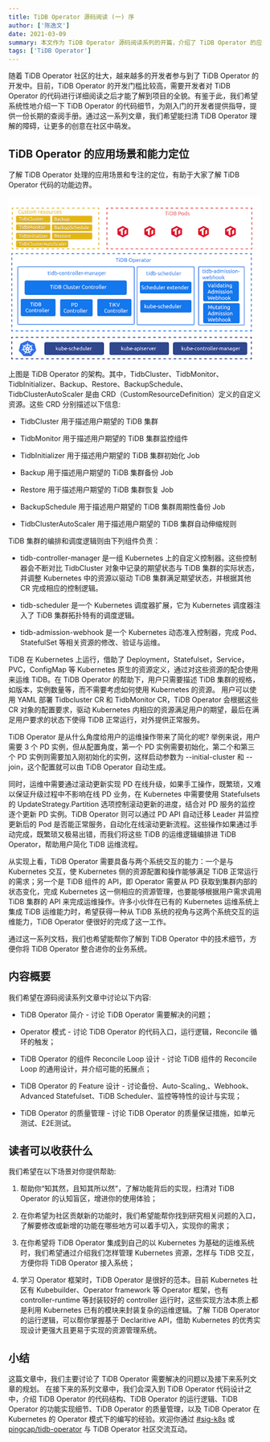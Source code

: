 ```yaml
---
title: TiDB Operator 源码阅读 (一) 序
author: ['陈逸文']
date: 2021-03-09
summary: 本文作为 TiDB Operator 源码阅读系列的开篇，介绍了 TiDB Operator 的应用场景和能力定位，并谈到了之后源码阅读系列文章的规划，我们希望能通过这一系列文章扫清 TiDB Operator 理解的障碍，让更多的创意在社区中萌发。
tags: ['TiDB Operator']
---
```


随着 TiDB Operator 社区的壮大，越来越多的开发者参与到了 TiDB Operator 的开发中。目前，TiDB Operator 的开发门槛比较高，需要开发者对 TiDB Operator 的代码进行详细阅读之后才能了解到项目的全貌。有鉴于此，我们希望系统性地介绍一下 TiDB Operator 的代码细节，为刚入门的开发者提供指导，提供一份长期的查阅手册。通过这一系列文章，我们希望能扫清 TiDB Operator 理解的障碍，让更多的创意在社区中萌发。

## TiDB Operator 的应用场景和能力定位

了解 TiDB Operator 处理的应用场景和专注的定位，有助于大家了解 TiDB Operator 代码的功能边界。

![tidb-operator-overview](media/tidb-operator-source-code-1/tidb-operator-overview.png)

上图是 TiDB Operator 的架构。其中，TidbCluster、TidbMonitor、TidbInitializer、Backup、Restore、BackupSchedule、TidbClusterAutoScaler 是由 CRD（CustomResourceDefinition）定义的自定义资源。这些 CRD 分别描述以下信息:

- TidbCluster 用于描述用户期望的 TiDB 集群

- TidbMonitor 用于描述用户期望的 TiDB 集群监控组件

- TidbInitializer 用于描述用户期望的 TiDB 集群初始化 Job

- Backup 用于描述用户期望的 TiDB 集群备份 Job

- Restore 用于描述用户期望的 TiDB 集群恢复 Job

- BackupSchedule 用于描述用户期望的 TiDB 集群周期性备份 Job

- TidbClusterAutoScaler 用于描述用户期望的 TiDB 集群自动伸缩规则

TiDB 集群的编排和调度逻辑则由下列组件负责：

- tidb-controller-manager 是一组 Kubernetes 上的自定义控制器。这些控制器会不断对比 TidbCluster 对象中记录的期望状态与 TiDB 集群的实际状态，并调整 Kubernetes 中的资源以驱动 TiDB 集群满足期望状态，并根据其他 CR 完成相应的控制逻辑。

- tidb-scheduler 是一个 Kubernetes 调度器扩展，它为 Kubernetes 调度器注入了 TiDB 集群拓扑特有的调度逻辑。

- tidb-admission-webhook 是一个 Kubernetes 动态准入控制器，完成 Pod、StatefulSet 等相关资源的修改、验证与运维。

TiDB 在 Kubernetes 上运行，借助了 Deployment，Statefulset，Service，PVC，ConfigMap 等 Kubernetes 原生的资源定义，通过对这些资源的配合使用来运维 TiDB。在 TiDB Operator 的帮助下，用户只需要描述 TiDB 集群的规格，如版本，实例数量等，而不需要考虑如何使用 Kubernetes 的资源。 用户可以使用 YAML 部署 Tidbcluster CR 和 TidbMonitor CR，TiDB Operator 会根据这些 CR 对象的配置要求，驱动 Kubernetes 内相应的资源满足用户的期望，最后在满足用户要求的状态下使得 TiDB 正常运行，对外提供正常服务。

TiDB Operator 是从什么角度给用户的运维操作带来了简化的呢? 举例来说，用户需要 3 个 PD 实例，但从配置角度，第一个 PD 实例需要初始化，第二个和第三个 PD 实例则需要加入刚初始化的实例，这样启动参数为 --initial-cluster 和 --join，这个配置就可以由 TiDB Operator 自动生成。

同时，运维中需要通过滚动更新实现 PD 在线升级，如果手工操作，既繁琐，又难以保证升级过程中不影响在线 PD 业务，在 Kubernetes 中需要使用 Statefulsets 的 UpdateStrategy.Partition 选项控制滚动更新的进度，结合对 PD 服务的监控逐个更新 PD 实例。TiDB Operator 则可以通过 PD API 自动迁移 Leader 并监控更新后的 Pod 是否能正常服务，自动化在线滚动更新流程。这些操作如果通过手动完成，既繁琐又极易出错，而我们将这些 TiDB 的运维逻辑编排进 TiDB Operator，帮助用户简化 TiDB 运维流程。

从实现上看，TiDB Operator 需要具备与两个系统交互的能力：一个是与 Kubernetes 交互，使 Kubernetes 侧的资源配置和操作能够满足 TiDB 正常运行的需求；另一个是 TiDB 组件的 API，即 Operator 需要从 PD 获取到集群内部的状态变化，完成 Kubernetes 这一侧相应的资源管理，也要能够根据用户需求调用 TiDB 集群的 API 来完成运维操作。许多小伙伴在已有的 Kubernetes 运维系统上集成 TiDB 运维能力时，希望获得一种从 TiDB 系统的视角与这两个系统交互的运维能力，TiDB Operator 便很好的完成了这一工作。

通过这一系列文档，我们也希望能帮你了解到 TiDB Operator 中的技术细节，方便你将 TiDB Operator 整合进你的业务系统。

## 内容概要

我们希望在源码阅读系列文章中讨论以下内容:

- TiDB Operator 简介 - 讨论 TiDB Operator 需要解决的问题；

- Operator 模式 - 讨论 TiDB Operator 的代码入口，运行逻辑，Reconcile 循环的触发；

- TiDB Operator 的组件 Reconcile Loop 设计 - 讨论 TiDB 组件的 Reconcile 
Loop 的通用设计，并介绍可能的拓展点；

- TiDB Operator 的 Feature 设计 - 讨论备份、Auto-Scaling,、Webhook、Advanced Statefulset、TiDB Scheduler、监控等特性的设计与实现；

- TiDB Operator 的质量管理 - 讨论 TiDB Operator 的质量保证措施，如单元测试、E2E测试。

## 读者可以收获什么

我们希望在以下场景对你提供帮助:

1. 帮助你“知其然，且知其所以然”，了解功能背后的实现，扫清对 TiDB Operator 的认知盲区，增进你的使用体验；

2. 在你希望为社区贡献新的功能时，我们希望能帮你找到研究相关问题的入口，了解要修改或新增的功能在哪些地方可以着手切入，实现你的需求；

3. 在你希望将 TiDB Operator 集成到自己的以 Kubernetes 为基础的运维系统时，我们希望通过介绍我们怎样管理 Kubernetes 资源，怎样与 TiDB 交互，方便你将 TiDB Operator 接入系统；

4. 学习 Operator 框架时，TiDB Operator 是很好的范本。目前 Kubernetes 社区有 Kubebuilder、Operator framework 等 Operator 框架，也有 controller-runtime 等封装较好的 controller 运行时，这些实现方法本质上都是利用 Kubernetes 已有的模块来封装复杂的运维逻辑。了解 TiDB Operator 的运行逻辑，可以帮你掌握基于 Declaritive API，借助 Kubernetes 的优秀实现设计更强大且更易于实现的资源管理系统。

## 小结

这篇文章中，我们主要讨论了 TiDB Operator 需要解决的问题以及接下来系列文章的规划。 在接下来的系列文章中，我们会深入到 TiDB Operator 代码设计之中，介绍 TiDB Operator 的代码结构、TiDB Operator 的运行逻辑、TiDB Operator 的功能实现细节、TiDB Operator 的质量管理，以及 TiDB Operator 在 Kubernetes 的 Operator 模式下的编写的经验。欢迎你通过 [#sig-k8s](https://slack.tidb.io/invite?team=tidb-community&channel=sig-k8s&ref=pingcap-tidb-operator) 或 [pingcap/tidb-operator](https://github.com/pingcap/tidb-operator) 与 TiDB Operator 社区交流互动。